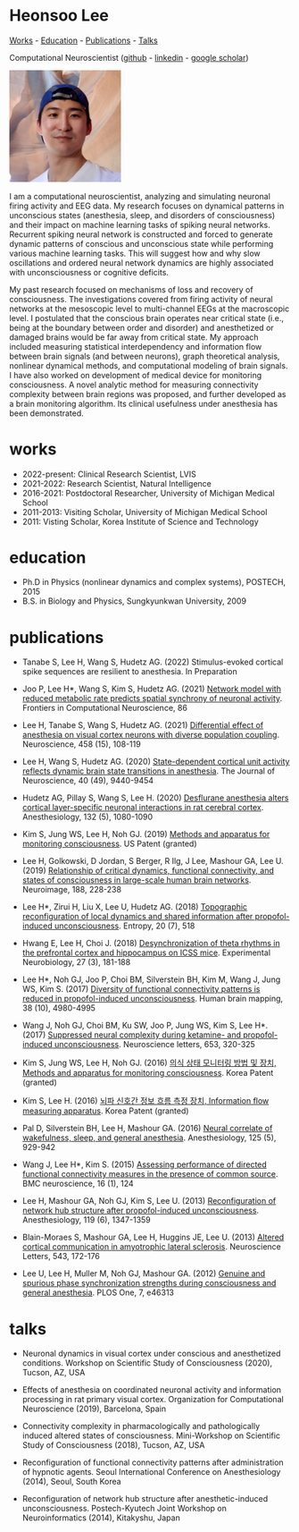 # Heonsoo Lee

[Works](#works) - [Education](#education) - [Publications](#publications) - [Talks](#talks)

Computational Neuroscientist ([github](https://github.com/heonslee) - [linkedin](https://www.linkedin.com/in/heonsoo-lee-167b7048/) - [google scholar](https://scholar.google.com/citations?user=tkmSmY8AAAAJ&hl=en))

<img src="hlee-utah2.jpg" alt="Photo" width="200px" />

  I am a computational neuroscientist, analyzing and simulating neuronal firing activity and EEG data. My research focuses on dynamical patterns in unconscious states (anesthesia, sleep, and disorders of consciousness) and their impact on machine learning tasks of spiking neural networks. Recurrent spiking neural network is constructed and forced to generate dynamic patterns of conscious and unconscious state while performing various machine learning tasks. This will suggest how and why slow oscillations and ordered neural network dynamics are highly associated with unconsciousness or cognitive deficits.

  My past research focused on mechanisms of loss and recovery of consciousness. The investigations covered from firing activity of neural networks at the mesoscopic level to multi-channel EEGs at the macroscopic level. I postulated that the conscious brain operates near critical state (i.e., being at the boundary between order and disorder) and anesthetized or damaged brains would be far away from critical state. My approach included measuring statistical interdependency and information flow between brain signals (and between neurons), graph theoretical analysis, nonlinear dynamical methods, and computational modeling of brain signals. I have also worked on development of medical device for monitoring consciousness. A novel analytic method for measuring connectivity complexity between brain regions was proposed, and further developed as a brain monitoring algorithm. Its clinical usefulness under anesthesia has been demonstrated. 

# works
* 2022-present: Clinical Research Scientist, LVIS
* 2021-2022: Research Scientist, Natural Intelligence
* 2016-2021: Postdoctoral Researcher, University of Michigan Medical School
* 2011-2013: Visiting Scholar, University of Michigan Medical School
* 2011: Visting Scholar, Korea Institute of Science and Technology


# education
* Ph.D in Physics (nonlinear dynamics and complex systems), POSTECH, 2015
* B.S. in Biology and Physics, Sungkyunkwan University, 2009


# publications

- Tanabe S, Lee H, Wang S, Hudetz AG. (2022) Stimulus-evoked cortical spike sequences are resilient to anesthesia. In Preparation

- Joo P, Lee H*, Wang S, Kim S, Hudetz AG. (2021) [Network model with reduced metabolic rate predicts spatial synchrony of neuronal activity](https://doi.org/10.3389/fncom.2021.738362). Frontiers in Computational Neuroscience, 86

- Lee H, Tanabe S, Wang S, Hudetz AG. (2021) [Differential effect of anesthesia on visual cortex neurons with diverse population coupling](https://www.sciencedirect.com/science/article/abs/pii/S0306452220307697?via%3Dihub). Neuroscience, 458 (15), 108-119

- Lee H, Wang S, Hudetz AG. (2020) [State-dependent cortical unit activity reflects dynamic brain state transitions in anesthesia](https://www.jneurosci.org/content/40/49/9440). The Journal of Neuroscience, 40 (49), 9440-9454

- Hudetz AG, Pillay S, Wang S, Lee H. (2020) [Desflurane anesthesia alters cortical layer-specific neuronal interactions in rat cerebral cortex](https://pubs.asahq.org/anesthesiology/article/132/5/1080/109040/Desflurane-Anesthesia-Alters-Cortical-Layer). Anesthesiology, 132 (5), 1080-1090

- Kim S, Jung WS, Lee H, Noh GJ. (2019) [Methods and apparatus for monitoring consciousness](https://patents.google.com/patent/US10506970B2/en). US Patent (granted) 

- Lee H, Golkowski, D Jordan, S Berger, R Ilg, J Lee, Mashour GA, Lee U. (2019) [Relationship of critical dynamics, functional connectivity, and states of consciousness in large-scale human brain networks](https://doi.org/10.1016/j.neuroimage.2018.12.011). Neuroimage, 188, 228-238

-  Lee H*, Zirui H, Liu X, Lee U, Hudetz AG. (2018) [Topographic reconfiguration of local dynamics and shared information after propofol-induced unconsciousness](https://doi.org/10.3390%2Fe20070518). Entropy, 20 (7), 518

- Hwang E, Lee H, Choi J. (2018) [Desynchronization of theta rhythms in the prefrontal cortex and hippocampus on ICSS mice](https://doi.org/10.5607%2Fen.2018.27.3.181). Experimental Neurobiology, 27 (3), 181-188

- Lee H*, Noh GJ, Joo P, Choi BM, Silverstein BH, Kim M, Wang J, Jung WS, Kim S. (2017) [Diversity of functional connectivity patterns is reduced in propofol-induced unconsciousness](https://onlinelibrary.wiley.com/doi/abs/10.1002/hbm.23708). Human brain mapping, 38 (10), 4980-4995 

- Wang J, Noh GJ, Choi BM, Ku SW, Joo P, Jung WS, Kim S, Lee H*. (2017) [Suppressed neural complexity during ketamine- and propofol-induced unconsciousness](https://www.sciencedirect.com/science/article/pii/S030439401730441X). Neuroscience letters, 653, 320-325 

- Kim S, Jung WS, Lee H, Noh GJ. (2016) [의식 상태 모니터링 방법 및 장치, Methods and apparatus for monitoring consciousness](https://patents.google.com/patent/KR101939574B1/ko). Korea Patent (granted) 

- Kim S, Lee H. (2016) [뇌파 신호간 정보 흐름 측정 장치, Information flow measuring apparatus](https://patents.google.com/patent/KR20160114406A/ko). Korea Patent (granted)

- Pal D, Silverstein BH, Lee H, Mashour GA. (2016) [Neural correlate of wakefulness, sleep, and general anesthesia](https://pubs.asahq.org/anesthesiology/article/125/5/929/19746/Neural-Correlates-of-Wakefulness-Sleep-and-General). Anesthesiology, 125 (5), 929-942

- Wang J, Lee H*, Kim S. (2015) [Assessing performance of directed functional connectivity measures in the presence of common source](https://bmcneurosci.biomedcentral.com/articles/10.1186/1471-2202-16-S1-P124). BMC neuroscience, 16 (1), 124

- Lee H, Mashour GA, Noh GJ, Kim S, Lee U. (2013) [Reconfiguration of network hub structure after propofol-induced unconsciousness](https://doi.org/10.1097/aln.0b013e3182a8ec8c). Anesthesiology, 119 (6), 1347-1359

- Blain-Moraes S, Mashour GA, Lee H, Huggins JE, Lee U. (2013) [Altered cortical communication in amyotrophic lateral sclerosis](https://doi.org/10.1016/j.neulet.2013.03.028). Neuroscience Letters, 543, 172-176

- Lee U, Lee H, Muller M, Noh GJ, Mashour GA. (2012) [Genuine and spurious phase synchronization strengths during consciousness and general anesthesia](https://journals.plos.org/plosone/article/figure?id=10.1371/journal.pone.0046313.g002). PLOS One, 7, e46313






# talks

- Neuronal dynamics in visual cortex under conscious and anesthetized conditions. Workshop on Scientific Study of Consciousness (2020), Tucson, AZ, USA

- Effects of anesthesia on coordinated neuronal activity and information processing in rat primary visual cortex. Organization for Computational Neuroscience (2019), Barcelona, Spain

- Connectivity complexity in pharmacologically and pathologically induced altered states of consciousness. Mini-Workshop on Scientific Study of Consciousness (2018), Tucson, AZ, USA

- Reconfiguration of functional connectivity patterns after administration of hypnotic agents. Seoul International Conference on Anesthesiology (2014), Seoul, South Korea

- Reconfiguration of network hub structure after anesthetic-induced unconsciousness. Postech-Kyutech Joint Workshop on Neuroinformatics (2014), Kitakyshu, Japan

